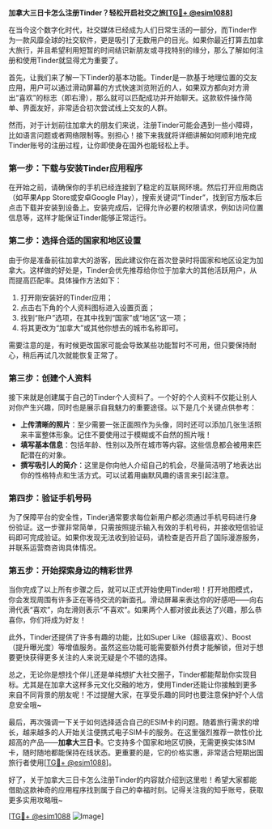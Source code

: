 **加拿大三日卡怎么注册Tinder？轻松开启社交之旅[[TG💪+ @esim1088](https://t.me/s/esim1088)]**

在当今这个数字化时代，社交媒体已经成为人们日常生活的一部分，而Tinder作为一款风靡全球的社交软件，更是吸引了无数用户的目光。如果你最近打算去加拿大旅行，并且希望利用短暂的时间结识新朋友或寻找特别的缘分，那么了解如何注册和使用Tinder就显得尤为重要了。

首先，让我们来了解一下Tinder的基本功能。Tinder是一款基于地理位置的交友应用，用户可以通过滑动屏幕的方式快速浏览附近的人，如果双方都向对方滑出“喜欢”的标志（即右滑），那么就可以匹配成功并开始聊天。这款软件操作简单、界面友好，非常适合初次尝试线上交友的人群。

然而，对于计划前往加拿大的朋友们来说，注册Tinder可能会遇到一些小障碍，比如语言问题或者网络限制等。别担心！接下来我就将详细讲解如何顺利地完成Tinder账号的注册过程，让你即使身在国外也能轻松上手。

### 第一步：下载与安装Tinder应用程序

在开始之前，请确保你的手机已经连接到了稳定的互联网环境。然后打开应用商店（如苹果App Store或安卓Google Play），搜索关键词“Tinder”，找到官方版本后点击下载并安装到设备上。安装完成后，记得允许必要的权限请求，例如访问位置信息等，这样才能保证Tinder能够正常运行。

### 第二步：选择合适的国家和地区设置

由于你是准备前往加拿大的游客，因此建议你在首次登录时将国家和地区设定为加拿大。这样做的好处是，Tinder会优先推荐给你位于加拿大的其他活跃用户，从而提高匹配率。具体操作方法如下：

1. 打开刚安装好的Tinder应用；
2. 点击右下角的个人资料图标进入设置页面；
3. 找到“账户”选项，在其中找到“国家”或“地区”这一项；
4. 将其更改为“加拿大”或其他你想去的城市名称即可。

需要注意的是，有时候更改国家可能会导致某些功能暂时不可用，但只要保持耐心，稍后再试几次就能恢复正常了。

### 第三步：创建个人资料

接下来就是创建属于自己的Tinder个人资料了。一个好的个人资料不仅能让别人对你产生兴趣，同时也是展示自我魅力的重要途径。以下是几个关键点供参考：

- **上传清晰的照片**：至少需要一张正面照作为头像，同时还可以添加几张生活照来丰富整体形象。记住不要使用过于模糊或不自然的照片哦！
- **填写基本信息**：包括年龄、性别以及所在城市等内容。这些信息都会被用来匹配潜在的对象。
- **撰写吸引人的简介**：这里是你向他人介绍自己的机会，尽量简洁明了地表达出你的性格特点和生活方式。可以试着用幽默风趣的语言来引起注意。

### 第四步：验证手机号码

为了保障平台的安全性，Tinder通常要求每位新用户都必须通过手机号码进行身份验证。这一步骤非常简单，只需按照提示输入有效的手机号码，并接收短信验证码即可完成验证。如果你发现无法收到验证码，请检查是否开启了国际漫游服务，并联系运营商咨询具体情况。

### 第五步：开始探索身边的精彩世界

当你完成了以上所有步骤之后，就可以正式开始使用Tinder啦！打开地图模式，你会发现周围有许多正在等待交流的新面孔。滑动屏幕来表达你的好感吧——向右滑代表“喜欢”，向左滑则表示“不喜欢”。如果两个人都对彼此表达了兴趣，那么恭喜你，你们将成为好友！

此外，Tinder还提供了许多有趣的功能，比如Super Like（超级喜欢）、Boost（提升曝光度）等增值服务。虽然这些功能可能需要额外付费才能解锁，但对于想要更快获得更多关注的人来说无疑是个不错的选择。

总之，无论你是想找个伴儿还是单纯想扩大社交圈子，Tinder都能帮助你实现目标。尤其是在加拿大这样多元文化交融的地方，使用Tinder还能让你接触到更多来自不同背景的朋友呢！不过提醒大家，在享受乐趣的同时也要注意保护好个人信息安全哦~

最后，再次强调一下关于如何选择适合自己的ESIM卡的问题。随着旅行需求的增长，越来越多的人开始关注便携式电子SIM卡的服务。在这里强烈推荐一款性价比超高的产品——**加拿大三日卡**。它支持多个国家和地区切换，无需更换实体SIM卡，随时随地都能保持在线状态。更重要的是，它的价格实惠，非常适合短期出国旅行者使用[[TG💪+ @esim1088](https://t.me/s/esim1088)]。

好了，关于加拿大三日卡怎么注册Tinder的内容就介绍到这里啦！希望大家都能借助这款神奇的应用程序找到属于自己的幸福时刻。记得关注我的知乎账号，获取更多实用攻略哦~ 

[[TG💪+ @esim1088](https://t.me/s/esim1088) ![Image](https://i.postimg.cc/4NQfJmqS/Snipaste-2025-05-13-00-14-12.png)]